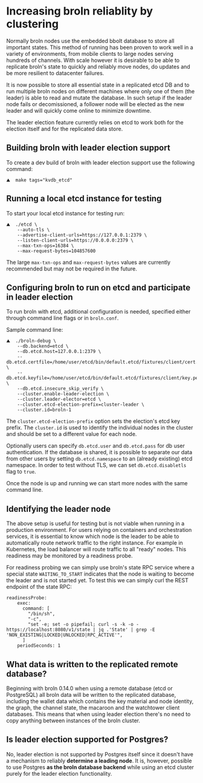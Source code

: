 # Increasing broln reliablity by clustering

Normally broln nodes use the embedded bbolt database to store all important states.
This method of running has been proven to work well in a variety of environments,
from mobile clients to large nodes serving hundreds of channels. With scale however
it is desirable to be able to replicate broln's state to quickly and reliably move nodes,
do updates and be more resilient to datacenter failures.

It is now possible to store all essential state in a replicated etcd DB and to
run multiple broln nodes on different machines where only one of them (the leader) 
is able to read and mutate the database. In such setup if the leader node fails
or decomissioned, a follower node will be elected as the new leader and will
quickly come online to minimize downtime.

The leader election feature currently relies on etcd to work both for the election
itself and for the replicated data store.

## Building broln with leader election support

To create a dev build of broln with leader election support use the following command:

```shell
⛰  make tags="kvdb_etcd"
```

## Running a local etcd instance for testing

To start your local etcd instance for testing run:

```shell
⛰  ./etcd \
    --auto-tls \
    --advertise-client-urls=https://127.0.0.1:2379 \
    --listen-client-urls=https://0.0.0.0:2379 \
    --max-txn-ops=16384 \
    --max-request-bytes=104857600
```

The large `max-txn-ops` and `max-request-bytes` values are currently recommended
but may not be required in the future.

## Configuring broln to run on etcd and participate in leader election

To run broln with etcd, additional configuration is needed, specified either
through command line flags or in `broln.conf`.

Sample command line:

```shell
⛰  ./broln-debug \
    --db.backend=etcd \
    --db.etcd.host=127.0.0.1:2379 \
    --db.etcd.certfile=/home/user/etcd/bin/default.etcd/fixtures/client/cert.pem \
    --db.etcd.keyfile=/home/user/etcd/bin/default.etcd/fixtures/client/key.pem \
    --db.etcd.insecure_skip_verify \
    --cluster.enable-leader-election \
    --cluster.leader-elector=etcd \
    --cluster.etcd-election-prefix=cluster-leader \
    --cluster.id=broln-1
```
The `cluster.etcd-election-prefix` option sets the election's etcd key prefix. 
The `cluster.id` is used to identify the individual nodes in the cluster
and should be set to a different value for each node.

Optionally users can specify `db.etcd.user` and `db.etcd.pass` for db user
authentication. If the database is shared, it is possible to separate our data
from other users by setting `db.etcd.namespace` to an (already existing) etcd
namespace. In order to test without TLS, we can set `db.etcd.disabletls`
flag to `true`.

Once the node is up and running we can start more nodes with the same command line.

## Identifying the leader node

The above setup is useful for testing but is not viable when running in a production
environment. For users relying on containers and orchestration services, it is
essential to know which node is the leader to be able to automatically route
network traffic to the right instance. For example in Kubernetes, the load balancer
will route traffic to all "ready" nodes. This readiness may be monitored by a
readiness probe.

For readiness probing we can simply use broln's state RPC service where a special state
`WAITING_TO_START` indicates that the node is waiting to become the leader and is
not started yet. To test this we can simply curl the REST endpoint of the state RPC:

```
readinessProbe:
    exec:
      command: [
        "/bin/sh",
        "-c",
        "set -e; set -o pipefail; curl -s -k -o - https://localhost:8080/v1/state | jq .'State' | grep -E 'NON_EXISTING|LOCKED|UNLOCKED|RPC_ACTIVE'",
      ]
    periodSeconds: 1
```

## What data is written to the replicated remote database? 

Beginning with broln 0.14.0 when using a remote database (etcd or PostgreSQL) all
broln data will be written to the replicated database, including the wallet data
which contains the key material and node identity, the graph, the channel state,
the macaroon and the watchtower client databases. This means that when using
leader election there's no need to copy anything between instances of the broln
cluster.

## Is leader election supported for Postgres?

No, leader election is not supported by Postgres itself since it doesn't have a
mechanism to reliably **determine a leading node**. It is, however, possible to
use Postgres **as the broln database backend** while using an etcd cluster purely
for the leader election functionality. 
